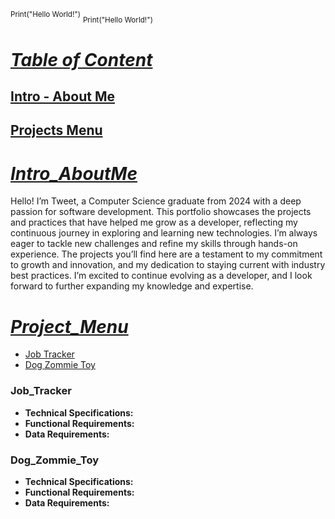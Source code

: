 <sup>Print("Hello World!")</sup>  <sub>Print("Hello World!")</sub>

# <ins>***Table of Content***</ins>
## [Intro - About Me](#Intro_AboutMe)
## [Projects Menu](#Project_Menu)


# <ins>***Intro_AboutMe***</ins>
  Hello! I’m Tweet, a Computer Science graduate from 2024 with a deep passion for software development. This portfolio showcases the projects and practices that have helped me grow as a developer, reflecting my continuous journey in exploring and learning new technologies. I’m always eager to tackle new challenges and refine my skills through hands-on experience. The projects you’ll find here are a testament to my commitment to growth and innovation, and my dedication to staying current with industry best practices. I’m excited to continue evolving as a developer, and I look forward to further expanding my knowledge and expertise.

# <ins>***Project_Menu***</ins>
* [Job Tracker](#Job_Tracker)
* [Dog Zommie Toy](#Dog_Zommie_Toy)


### **Job_Tracker**
* **Technical Specifications:**
* **Functional Requirements:**
* **Data Requirements:**

### **Dog_Zommie_Toy**
* **Technical Specifications:**
* **Functional Requirements:**
* **Data Requirements:**




